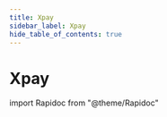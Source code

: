 ```yaml
---
title: Xpay
sidebar_label: Xpay
hide_table_of_contents: true
---
```


# Xpay

import Rapidoc from "@theme/Rapidoc"

<Rapidoc apiUrl="/v1.1/Transfers.Bib">
</Rapidoc>
